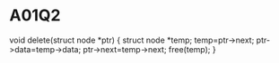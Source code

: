 A01Q2
=====
void delete(struct node *ptr)
{
struct node *temp;
temp=ptr->next;
ptr->data=temp->data;
ptr->next=temp->next;
free(temp);
}
